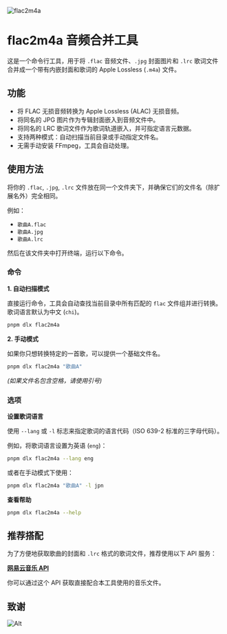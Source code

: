 ![flac2m4a](https://socialify.git.ci/CLCK0622/flac2m4a/image?font=Bitter&forks=1&language=1&name=1&owner=1&pattern=Floating+Cogs&stargazers=1&theme=Auto)

# flac2m4a 音频合并工具

这是一个命令行工具，用于将 `.flac` 音频文件、`.jpg` 封面图片和 `.lrc` 歌词文件合并成一个带有内嵌封面和歌词的 Apple Lossless (`.m4a`) 文件。

## 功能

-   将 FLAC 无损音频转换为 Apple Lossless (ALAC) 无损音频。
-   将同名的 JPG 图片作为专辑封面嵌入到音频文件中。
-   将同名的 LRC 歌词文件作为歌词轨道嵌入，并可指定语言元数据。
-   支持两种模式：自动扫描当前目录或手动指定文件名。
-   无需手动安装 FFmpeg，工具会自动处理。

## 使用方法

将你的 `.flac`, `.jpg`, `.lrc` 文件放在同一个文件夹下，并确保它们的文件名（除扩展名外）完全相同。

例如：
- `歌曲A.flac`
- `歌曲A.jpg`
- `歌曲A.lrc`

然后在该文件夹中打开终端，运行以下命令。

### 命令

**1. 自动扫描模式**

直接运行命令，工具会自动查找当前目录中所有匹配的 `flac` 文件组并进行转换。歌词语言默认为中文 (`chi`)。

```bash
pnpm dlx flac2m4a
```

**2. 手动模式**

如果你只想转换特定的一首歌，可以提供一个基础文件名。

```bash
pnpm dlx flac2m4a "歌曲A"
```
*(如果文件名包含空格，请使用引号)*

### 选项

**设置歌词语言**

使用 `--lang` 或 `-l` 标志来指定歌词的语言代码（ISO 639-2 标准的三字母代码）。

例如，将歌词语言设置为英语 (`eng`)：

```bash
pnpm dlx flac2m4a --lang eng
```

或者在手动模式下使用：

```bash
pnpm dlx flac2m4a "歌曲A" -l jpn
```

**查看帮助**

```bash
pnpm dlx flac2m4a --help
```

## 推荐搭配

为了方便地获取歌曲的封面和 `.lrc` 格式的歌词文件，推荐使用以下 API 服务：

[**网易云音乐 API**](https://api.toubiec.cn/wyapi.html)

你可以通过这个 API 获取直接配合本工具使用的音乐文件。

## 致谢

![Alt](https://repobeats.axiom.co/api/embed/323f7919c3bca40a07c7ea719ea5d2fa2be6d308.svg "Repobeats analytics image")
